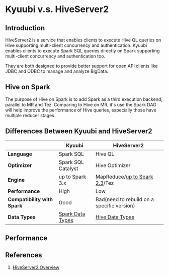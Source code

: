 <!--
- Licensed to the Apache Software Foundation (ASF) under one or more
- contributor license agreements.  See the NOTICE file distributed with
- this work for additional information regarding copyright ownership.
- The ASF licenses this file to You under the Apache License, Version 2.0
- (the "License"); you may not use this file except in compliance with
- the License.  You may obtain a copy of the License at
-
-   http://www.apache.org/licenses/LICENSE-2.0
-
- Unless required by applicable law or agreed to in writing, software
- distributed under the License is distributed on an "AS IS" BASIS,
- WITHOUT WARRANTIES OR CONDITIONS OF ANY KIND, either express or implied.
- See the License for the specific language governing permissions and
- limitations under the License.
-->

# Kyuubi v.s. HiveServer2

## Introduction

HiveServer2 is a service that enables clients to execute Hive QL queries on Hive supporting multi-client concurrency and authentication.
Kyuubi enables clients to execute Spark SQL queries directly on Spark supporting multi-client concurrency and authentication too.

They are both designed to provide better support for open API clients like JDBC and ODBC to manage and analyze BigData.

## Hive on Spark

The purpose of Hive on Spark is to add Spark as a third execution backend, parallel to MR and Tez.
Comparing to Hive on MR, it's use the Spark DAG will help improve the performance of Hive queries, especially those
have multiple reducer stages.

## Differences Between Kyuubi and HiveServer2

|                              |                                     Kyuubi                                      |                                                                            HiveServer2                                                                             |
|------------------------------|---------------------------------------------------------------------------------|--------------------------------------------------------------------------------------------------------------------------------------------------------------------|
| **Language**                 | Spark SQL                                                                       | Hive QL                                                                                                                                                            |
| **Optimizer**                | Spark SQL Catalyst                                                              | Hive Optimizer                                                                                                                                                     |
| **Engine**                   | up to Spark 3.x                                                                 | MapReduce/[up to Spark 2.3](https://cwiki.apache.org/confluence/display/Hive/Hive+on+Spark%3A+Getting+Started#HiveonSpark:GettingStarted-VersionCompatibility)/Tez |
| **Performance**              | High                                                                            | Low                                                                                                                                                                |
| **Compatibility with Spark** | Good                                                                            | Bad(need to rebuild on a specific version)                                                                                                                         |
| **Data Types**               | [Spark Data Types](https://spark.apache.org/docs/latest/sql-ref-datatypes.html) | [Hive Data Types](https://cwiki.apache.org/confluence/display/Hive/LanguageManual+Types)                                                                           |

## Performance

## References

1. [HiveServer2 Overview](https://cwiki.apache.org/confluence/display/Hive/HiveServer2+Overview)

